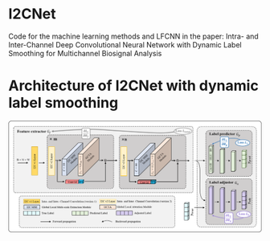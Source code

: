 # I2CNet
Code for the machine learning methods and LFCNN in the paper: Intra- and Inter-Channel Deep Convolutional Neural Network with Dynamic Label Smoothing for Multichannel Biosignal Analysis
# Architecture of I2CNet with dynamic label smoothing
![overall structure](fig/fig1.png)
